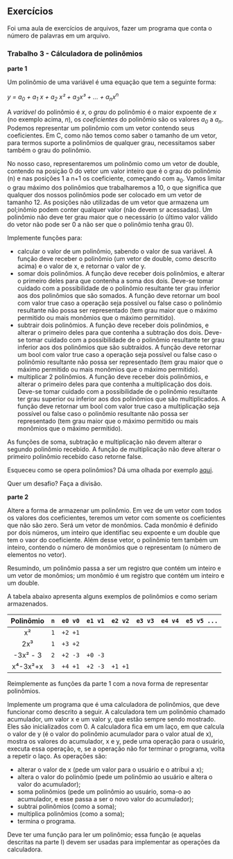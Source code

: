 ## Exercícios

Foi uma aula de exercícios de arquivos, fazer um programa que conta o número de palavras em um arquivo.

### Trabalho 3 - Cálculadora de polinômios

**parte 1**

Um polinômio de uma variável é uma equação que tem a seguinte forma:

   *y = a<sub>0</sub> + a<sub>1</sub> x + a<sub>2</sub> x² + a<sub>3</sub>x³ + ... + a<sub>n</sub>x<sup>n</sup>*
   
A *variável* do polinômio é *x*, o *grau* do polinômio é o maior expoente de *x* (no exemplo acima, *n*), os *coeficientes* do polinômio são os valores *a<sub>0</sub>* a *a<sub>n</sub>*.
Podemos representar um polinômio com um vetor contendo seus coeficientes. Em C, como não temos como saber o tamanho de um vetor, para termos suporte a polinômios de qualquer grau, necessitamos saber também o grau do polinômio.

No nosso caso, representaremos um polinômio como um vetor de double, contendo na posição 0 do vetor um valor inteiro que é o grau do polinômio (n) e nas posições 1 a n+1 os coeficiente, começando com a<sub>0</sub>.
Vamos limitar o grau máximo dos polinômios que trabalharemos a 10, o que significa que qualquer dos nossos polinômios pode ser colocado em um vetor de tamanho 12. As posições não utilizadas de um vetor que armazena um pol;inômio podem conter qualquer valor (não devem sr acessadas).
Um polinômio não deve ter grau maior que o necessário (o último valor válido do vetor não pode ser 0 a não ser que o polinômio tenha grau 0).

Implemente funções para:
- calcular o valor de um polinômio, sabendo o valor de sua variável. A função deve receber o polinômio (um vetor de double, como descrito acima) e o valor de x, e retornar o valor de y.
- somar dois polinômios. A função deve receber dois polinômios, e alterar o primeiro deles para que contenha a soma dos dois. Deve-se tomar cuidado com a possibilidade de o polinômio resultante ter grau inferior aos dos polinômios que são somados. A função deve retornar um bool com valor true caso a operação seja possível ou false caso o polinômio resultante não possa ser representado (tem grau maior que o máximo permitido ou mais monômios que o máximo permitido).
- subtrair dois polinômios. A função deve receber dois polinômios, e alterar o primeiro deles para que contenha a subtração dos dois. Deve-se tomar cuidado com a possibilidade de o polinômio resultante ter grau inferior aos dos polinômios que são subtraídos. A função deve retornar um bool com valor true caso a operação seja possível ou false caso o polinômio resultante não possa ser representado (tem grau maior que o máximo permitido ou mais monômios que o máximo permitido).
- multiplicar 2 polinômios. A função deve receber dois polinômios, e alterar o primeiro deles para que contenha a multiplicação dos dois. Deve-se tomar cuidado com a possibilidade de o polinômio resultante ter grau superior ou inferior aos dos polinômios que são multiplicados. A função deve retornar um bool com valor true caso a multiplicação seja possível ou false caso o polinômio resultante não possa ser representado (tem grau maior que o máximo permitido ou mais monômios que o máximo permitido).

As funções de soma, subtração e multiplicação não devem alterar o segundo polinômio recebido. A função de multiplicação não deve alterar o primeiro polinômio recebido caso retorne false.

Esqueceu como se opera polinômios? Dá uma olhada por exemplo [aqui](https://brasilescola.uol.com.br/o-que-e/matematica/o-que-e-polinomio.htm).

Quer um desafio? Faça a divisão.

**parte 2**

Altere a forma de armazenar um polinômio. 
Em vez de um vetor com todos os valores dos coeficientes, teremos um vetor com somente os coeficientes que não são zero.
Será um vetor de monômios. Cada monômio é definido por dois números, um inteiro que identifiac seu expoente e um double que tem o vaor do coeficiente.
Além desse vetor, o polinômio tem também um inteiro, contendo o número de monômios que o representam (o número de elementos no vetor).

Resumindo, um polinômio passa a ser um registro que contém um inteiro e um vetor de monômios; um monômio é um registro que contém um inteiro e um double.

A tabela abaixo apresenta alguns exemplos de polinômios e como seriam armazenados.

| Polinômio | `n  e0 v0  e1 v1  e2 v2  e3 v3  e4 v4  e5 v5 ...` |
| :-------: | :--- |
|  x²       | `1  +2 +1` |
|  2x³      | `1  +3 +2` |
|  -3x² - 3 | `2  +2 -3  +0 -3` |
|  x⁴-3x²+x | `3  +4 +1  +2 -3  +1 +1` |

Reimplemente as funções da parte 1 com a nova forma de representar polinômios.

Implemente um programa que é uma calculadora de polinômios, que deve funcionar como descrito a seguir.
A calculadora tem um polinômio chamado acumulador, um valor x e um valor y, que estão sempre sendo mostrado.
Eles são inicializados com 0.
A calculadora fica em um laço, em que calcula o valor de y (é o valor do polinômio acumulador para o valor atual de x), mostra os valores do acumulador, x e y, pede uma operação para o usuário, executa essa operação, e, se a operação não for terminar o programa, volta a repetir o laço.
As operações são:
- alterar o valor de x (pede um valor para o usuário e o atribui a x);
- altera o valor do polinômio (pede um polinômio ao usuário e altera o valor do acumulador);
- soma polinômios (pede um polinômio ao usuário, soma-o ao acumulador, e esse passa a ser o novo valor do acumulador);
- subtrai polinômios (como a soma);
- multiplica polinômios (como a soma);
- termina o programa.

Deve ter uma função para ler um polinômio; essa função (e aquelas descritas na parte I) devem ser usadas para implementar as operações da calculadora.

